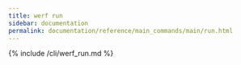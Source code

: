 ```yaml
---
title: werf run
sidebar: documentation
permalink: documentation/reference/main_commands/main/run.html
---
```


{% include /cli/werf_run.md %}
